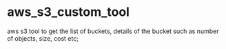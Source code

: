 # aws_s3_custom_tool
aws s3 tool to get the list of buckets, details of the bucket such as number of objects, size, cost etc;
